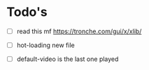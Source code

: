 # Todo's

- [ ] read this mf https://tronche.com/gui/x/xlib/
- [ ] hot-loading new file
- [ ] default-video is the last one played

